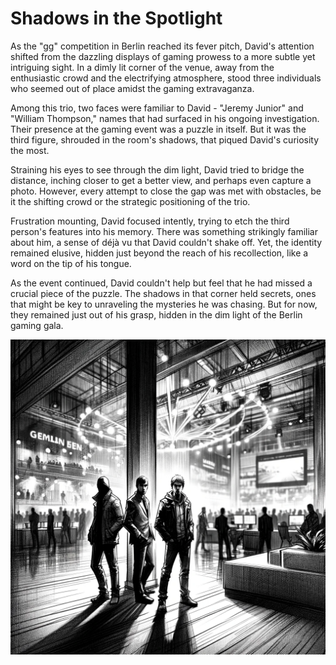 # Shadows in the Spotlight

As the "gg" competition in Berlin reached its fever pitch, David's attention shifted from the dazzling displays of gaming prowess to a more subtle yet intriguing sight. In a dimly lit corner of the venue, away from the enthusiastic crowd and the electrifying atmosphere, stood three individuals who seemed out of place amidst the gaming extravaganza.

Among this trio, two faces were familiar to David - "Jeremy Junior" and "William Thompson," names that had surfaced in his ongoing investigation. Their presence at the gaming event was a puzzle in itself. But it was the third figure, shrouded in the room's shadows, that piqued David's curiosity the most.

Straining his eyes to see through the dim light, David tried to bridge the distance, inching closer to get a better view, and perhaps even capture a photo. However, every attempt to close the gap was met with obstacles, be it the shifting crowd or the strategic positioning of the trio.

Frustration mounting, David focused intently, trying to etch the third person's features into his memory. There was something strikingly familiar about him, a sense of déjà vu that David couldn't shake off. Yet, the identity remained elusive, hidden just beyond the reach of his recollection, like a word on the tip of his tongue.

As the event continued, David couldn't help but feel that he had missed a crucial piece of the puzzle. The shadows in that corner held secrets, ones that might be key to unraveling the mysteries he was chasing. But for now, they remained just out of his grasp, hidden in the dim light of the Berlin gaming gala.

![The trio in shadows](./images/19.shadows.png "The trio in shadows")
